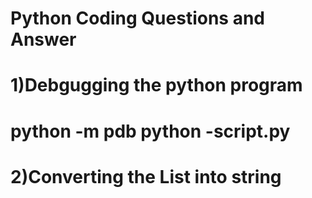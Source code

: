 # Python Coding Questions and Answer
# 1)Debgugging the python program
# python -m pdb python -script.py
# 2)Converting the List into string

